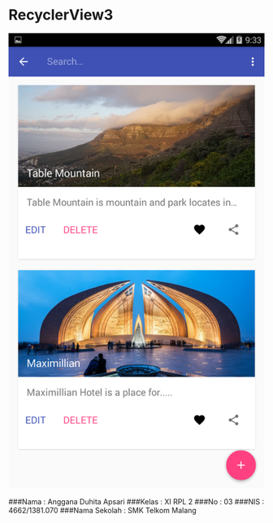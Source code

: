 # RecyclerView3

![screenshot1](https://github.com/Angganada/RecyclerView3/blob/master/r3.png)

###Nama  : Anggana Duhita Apsari
###Kelas : XI RPL 2
###No    : 03
###NIS   : 4662/1381.070
###Nama Sekolah  : SMK Telkom Malang
